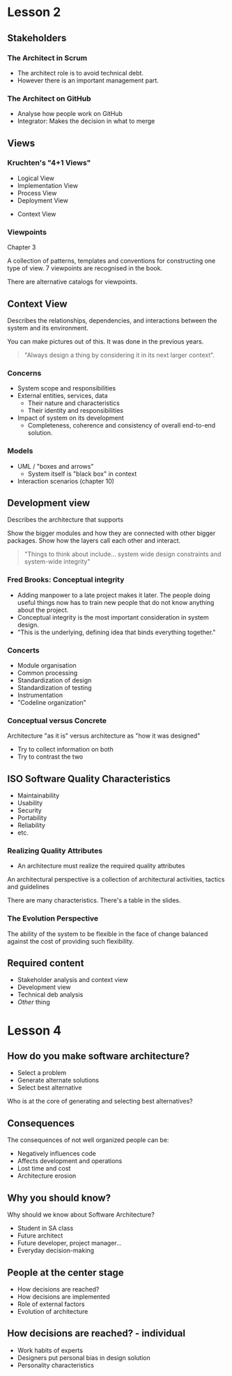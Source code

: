 # Lesson 2

## Stakeholders
### The Architect in Scrum

 - The architect role is to avoid technical debt.
 - However there is an important management part.

### The Architect on GitHub
 - Analyse how people work on GitHub
 - Integrator: Makes the decision in what to merge

## Views
### Kruchten's "4+1 Views"

 - Logical View
 - Implementation View
 - Process View
 - Deployment View
 + Context View

### Viewpoints
Chapter 3

A collection of patterns, templates and conventions for constructing one type of view. 7 viewpoints are recognised in the book.

There are alternative catalogs for viewpoints.

## Context View

Describes the relationships, dependencies, and interactions between the system and its environment. 

You can make pictures out of this. It was done in the previous years.

> "Always design a thing by considering it in its next larger context".

### Concerns
 - System scope and responsibilities
 - External entities, services, data
    - Their nature and characteristics
    - Their identity and responsibilities
 - Impact of system on its development
    - Completeness, coherence and consistency of overall end-to-end solution.

### Models
 - UML / "boxes and arrows"
    - System itself is "black box" in context
 - Interaction scenarios (chapter 10)

## Development view
Describes the architecture that supports

Show the bigger modules and how they are connected with other bigger packages. Show how the layers call each other and interact.

> "Things to think about include... system wide design constraints and 
> system-wide integrity"

### Fred Brooks: Conceptual integrity
 - Adding manpower to a late project makes it later. The people doing useful things now has to train new people that do not know anything about the project.
 - Conceptual integrity is the most important consideration in system design.
 - "This is the underlying, defining idea that binds everything together."

### Concerts
 - Module organisation
 - Common processing
 - Standardization of design
 - Standardization of testing
 - Instrumentation
 - "Codeline organization"

### Conceptual versus Concrete
Architecture "as it is" versus architecture as "how it was designed"

 - Try to collect information on both
 - Try to contrast the two

## ISO Software Quality Characteristics
 - Maintainability
 - Usability
 - Security
 - Portability
 - Reliability
 - etc.

### Realizing Quality Attributes
- An architecture must realize the required quality attributes

An architectural perspective is a collection of architectural activities, tactics and guidelines

There are many characteristics. There's a table in the slides.

### The Evolution Perspective

The ability of the system to be flexible in the face of change balanced against the cost of providing such flexibility.

## Required content
- Stakeholder analysis and context view
- Development view
- Technical deb analysis
- _Other_ thing

# Lesson 4

## How do you make software architecture?

- Select a problem
- Generate alternate solutions
- Select best alternative

Who is at the core of generating and selecting best alternatives?

## Consequences
The consequences of not well organized people can be:

- Negatively influences code
- Affects development and operations
- Lost time and cost
- Architecture erosion

## Why you should know?

Why should we know about Software Architecture?

- Student in SA class
- Future architect
- Future developer, project manager...
- Everyday decision-making

## People at the center stage
- How decisions are reached?
- How decisions are implemented
- Role of external factors
- Evolution of architecture


## How decisions are reached? - individual
- Work habits of experts
- Designers put personal bias in design solution
- Personality characteristics

    








